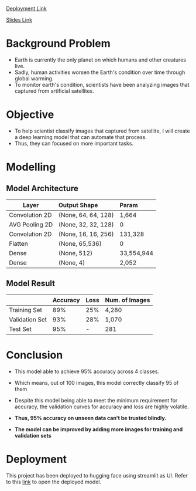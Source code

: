 [Deployment Link](https://huggingface.co/spaces/gustana/Satellite_Image_Classification)

[Slides Link](https://www.canva.com/design/DAGSh9Z_Zz4/mUAqdR8An-Hzg4MQqiXngg/view?utm_content=DAGSh9Z_Zz4&utm_campaign=designshare&utm_medium=link&utm_source=editor)

# Background Problem
- Earth is currently the only planet on which humans and other creatures live. 
- Sadly, human activities worsen the Earth's condition over time through global warming. 
- To monitor earth's condition, scientists have been analyzing images that captured from artificial satellites.

# Objective
- To help scientist classify images that captured from satellite, I will create a deep learning model that can automate that process.
- Thus, they can focused on more important tasks.

# Modelling

## Model Architecture

|     Layer       |     Output Shape     |    Param    |
|  ------------   | :------------------- | :---------- |
|  Convolution 2D | (None, 64, 64, 128)  |  1,664      |
|  AVG Pooling 2D | (None, 32, 32, 128)  |  0          |
|  Convolution 2D | (None, 16, 16, 256)  |  131,328    |
|  Flatten        | (None, 65,536)       |  0          |
|  Dense          | (None, 512)          |  33,554,944 |
|  Dense          | (None, 4)            |  2,052      |

## Model Result

|                | Accuracy | Loss | Num. of Images |
|  ------------  | :------- | :--- | :------------- |
|  Training Set  |    89%   | 25%  |      4,280     |
| Validation Set |    93%   | 28%  |      1,070     |
|    Test Set    |    95%   |  -   |       281      |


# Conclusion

- This model able to achieve 95% accuracy across 4 classes.
- Which means, out of 100 images, this model correctly classify 95 of them

- Despite this model being able to meet the minimum requirement for accuracy, the validation curves for accuracy and loss are highly volatile.
- **Thus, 95% accuracy on unseen data can't be trusted blindly.**
- **The model can be improved by adding more images for training and validation sets**

# Deployment

This project has been deployed to hugging face using streamlit as UI.
Refer to this [link](https://huggingface.co/spaces/gustana/Satellite_Image_Classification) to open the deployed model.
